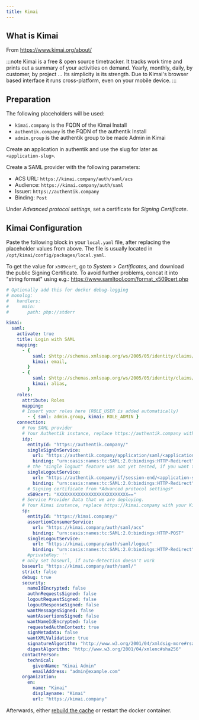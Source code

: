 ```yaml
---
title: Kimai
---
```


## What is Kimai

From https://www.kimai.org/about/

:::note
Kimai is a free & open source timetracker. It tracks work time and prints out a summary of your activities on demand. Yearly, monthly, daily, by customer, by project … Its simplicity is its strength. Due to Kimai's browser based interface it runs cross-platform, even on your mobile device.
:::

## Preparation

The following placeholders will be used:

- `kimai.company` is the FQDN of the Kimai Install
- `authentik.company` is the FQDN of the authentik Install
- `admin.group` is the authentik group to be made Admin in Kimai

Create an application in authentik and use the slug for later as `<application-slug>`.

Create a SAML provider with the following parameters:

- ACS URL: `https://kimai.company/auth/saml/acs`
- Audience: `https://kimai.company/auth/saml`
- Issuer: `https://authentik.company`
- Binding: `Post`

Under *Advanced protocol settings*, set a certificate for *Signing Certificate*.

## Kimai Configuration

Paste the following block in your `local.yaml` file, after replacing the placeholder values from above. The file is usually located in `/opt/kimai/config/packages/local.yaml`.

To get the value for `x509cert`, go to *System* > *Certificates*, and download the public Signing Certificate. To avoid further problems, concat it into "string format" using e.g.: https://www.samltool.com/format_x509cert.php

```yaml
# Optionally add this for docker debug-logging
# monolog:
#   handlers:
#     main:
#       path: php://stderr

kimai:
  saml:
    activate: true
    title: Login with SAML
    mapping:
      - {
          saml: $http://schemas.xmlsoap.org/ws/2005/05/identity/claims/emailaddress,
          kimai: email,
        }
      - {
          saml: $http://schemas.xmlsoap.org/ws/2005/05/identity/claims/name,
          kimai: alias,
        }
    roles:
      attribute: Roles
      mapping:
      # Insert your roles here (ROLE_USER is added automatically)
        - { saml: admin.group, kimai: ROLE_ADMIN }
    connection:
      # You SAML provider
      # Your Authentik instance, replace https://authentik.company with your authentik URL
      idp:
        entityId: "https://authentik.company/"
        singleSignOnService:
          url: "https://authentik.company/application/saml/<application-slug>/sso/binding/redirect/"
          binding: "urn:oasis:names:tc:SAML:2.0:bindings:HTTP-Redirect"
        # the "single logout" feature was not yet tested, if you want to help, please let me know!
        singleLogoutService:
          url: "https://authentik.company/if/session-end/<application-slug>/"
          binding: "urn:oasis:names:tc:SAML:2.0:bindings:HTTP-Redirect"
        # Signing certificate from *Advanced protocol settings*
        x509cert: "XXXXXXXXXXXXXXXXXXXXXXXXXXX=="
      # Service Provider Data that we are deploying.
      # Your Kimai instance, replace https://kimai.company with your Kimai URL
      sp:
        entityId: "https://kimai.company/"
        assertionConsumerService:
          url: "https://kimai.company/auth/saml/acs"
          binding: "urn:oasis:names:tc:SAML:2.0:bindings:HTTP-POST"
        singleLogoutService:
          url: "https://kimai.company/auth/saml/logout"
          binding: "urn:oasis:names:tc:SAML:2.0:bindings:HTTP-Redirect"
        #privateKey: ''
      # only set baseurl, if auto-detection doesn't work
      baseurl: "https://kimai.company/auth/saml/"
      strict: false
      debug: true
      security:
        nameIdEncrypted: false
        authnRequestsSigned: false
        logoutRequestSigned: false
        logoutResponseSigned: false
        wantMessagesSigned: false
        wantAssertionsSigned: false
        wantNameIdEncrypted: false
        requestedAuthnContext: true
        signMetadata: false
        wantXMLValidation: true
        signatureAlgorithm: "http://www.w3.org/2001/04/xmldsig-more#rsa-sha256"
        digestAlgorithm: "http://www.w3.org/2001/04/xmlenc#sha256"
      contactPerson:
        technical:
          givenName: "Kimai Admin"
          emailAddress: "admin@example.com"
      organization:
        en:
          name: "Kimai"
          displayname: "Kimai"
          url: "https://kimai.company"

```

Afterwards, either [rebuild the cache](https://www.kimai.org/documentation/cache.html) or restart the docker container.
